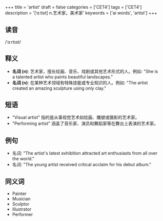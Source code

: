 +++
title = 'artist'
draft = false
categories = ['CET4']
tags = ['CET4']
description = '[ˈɑːtist] n.艺术家，美术家'
keywords = ['ai words', 'artist']
+++

## 读音
/ˈɑːrtɪst/

## 释义
- **名词 (n)**: 艺术家，擅长绘画、音乐、戏剧或其他艺术形式的人。例如: "She is a talented artist who paints beautiful landscapes."
- **名词 (n)**: 在某种艺术领域有特殊技能或专业知识的人。例如: "The artist created an amazing sculpture using only clay."

## 短语
- "Visual artist" 指的是从事视觉艺术如绘画、雕塑或摄影的艺术家。
- "Performing artist" 涵盖了音乐家、演员和舞蹈家等在舞台上表演的艺术家。

## 例句
- 名词: "The artist's latest exhibition attracted art enthusiasts from all over the world."
- 名词: "The young artist received critical acclaim for his debut album."

## 同义词
- Painter
- Musician
- Sculptor
- Illustrator
- Performer
